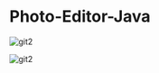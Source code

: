 # Photo-Editor-Java


![git2](https://user-images.githubusercontent.com/39926020/88425648-0486a700-cdf0-11ea-9809-893a76b98dc6.png)


![git2](https://user-images.githubusercontent.com/39926020/88425659-081a2e00-cdf0-11ea-8e99-fc596bb5be44.png)


